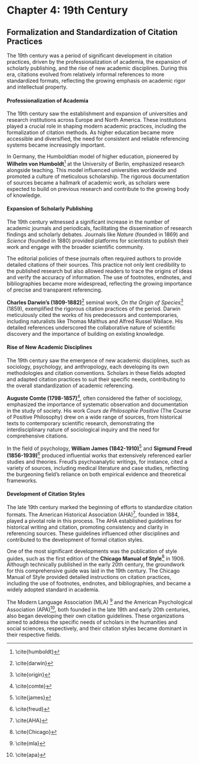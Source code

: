 # Chapter 4: 19th Century
## Formalization and Standardization of Citation Practices

The 19th century was a period of significant development in citation practices, driven by the professionalization of academia, the expansion of scholarly publishing, and the rise of new academic disciplines. During this era, citations evolved from relatively informal references to more standardized formats, reflecting the growing emphasis on academic rigor and intellectual property.

#### Professionalization of Academia

The 19th century saw the establishment and expansion of universities and research institutions across Europe and North America. These institutions played a crucial role in shaping modern academic practices, including the formalization of citation methods. As higher education became more accessible and diversified, the need for consistent and reliable referencing systems became increasingly important.

In Germany, the Humboldtian model of higher education, pioneered by **Wilhelm von Humboldt**[^humboldt] at the University of Berlin, emphasized research alongside teaching. This model influenced universities worldwide and promoted a culture of meticulous scholarship. The rigorous documentation of sources became a hallmark of academic work, as scholars were expected to build on previous research and contribute to the growing body of knowledge.

#### Expansion of Scholarly Publishing

The 19th century witnessed a significant increase in the number of academic journals and periodicals, facilitating the dissemination of research findings and scholarly debates. Journals like *Nature* (founded in 1869) and *Science* (founded in 1880) provided platforms for scientists to publish their work and engage with the broader scientific community.

The editorial policies of these journals often required authors to provide detailed citations of their sources. This practice not only lent credibility to the published research but also allowed readers to trace the origins of ideas and verify the accuracy of information. The use of footnotes, endnotes, and bibliographies became more widespread, reflecting the growing importance of precise and transparent referencing.

**Charles Darwin’s (1809-1882)**[^darwin] seminal work, *On the Origin of Species*[^origin] (1859), exemplified the rigorous citation practices of the period. Darwin meticulously cited the works of his predecessors and contemporaries, including naturalists like Thomas Malthus and Alfred Russel Wallace. His detailed references underscored the collaborative nature of scientific discovery and the importance of building on existing knowledge.

#### Rise of New Academic Disciplines

The 19th century saw the emergence of new academic disciplines, such as sociology, psychology, and anthropology, each developing its own methodologies and citation conventions. Scholars in these fields adopted and adapted citation practices to suit their specific needs, contributing to the overall standardization of academic referencing.

**Auguste Comte (1798-1857)**[^comte], often considered the father of sociology, emphasized the importance of systematic observation and documentation in the study of society. His work *Cours de Philosophie Positive* (The Course of Positive Philosophy) drew on a wide range of sources, from historical texts to contemporary scientific research, demonstrating the interdisciplinary nature of sociological inquiry and the need for comprehensive citations.

In the field of psychology, **William James (1842-1910)**[^james] and **Sigmund Freud (1856-1939)**[^freud] produced influential works that extensively referenced earlier studies and theories. Freud’s psychoanalytic writings, for instance, cited a variety of sources, including medical literature and case studies, reflecting the burgeoning field’s reliance on both empirical evidence and theoretical frameworks.

#### Development of Citation Styles

The late 19th century marked the beginning of efforts to standardize citation formats. The American Historical Association (AHA)[^AHA], founded in 1884, played a pivotal role in this process. The AHA established guidelines for historical writing and citation, promoting consistency and clarity in referencing sources. These guidelines influenced other disciplines and contributed to the development of formal citation styles.

One of the most significant developments was the publication of style guides, such as the first edition of the **Chicago Manual of Style**[^Chicago] in 1906. Although technically published in the early 20th century, the groundwork for this comprehensive guide was laid in the 19th century. The Chicago Manual of Style provided detailed instructions on citation practices, including the use of footnotes, endnotes, and bibliographies, and became a widely adopted standard in academia.

The Modern Language Association (MLA) [^mla] and the American Psychological Association (APA)[^apa], both founded in the late 19th and early 20th centuries, also began developing their own citation guidelines. These organizations aimed to address the specific needs of scholars in the humanities and social sciences, respectively, and their citation styles became dominant in their respective fields.

[^humboldt]: \cite{humboldt}
[^darwin]: \cite{darwin}
[^origin]: \cite{origin}
[^comte]: \cite{comte}
[^james]: \cite{james}
[^freud]: \cite{freud}
[^AHA]: \cite{AHA}
[^Chicago]: \cite{Chicago}
[^mla]: \cite{mla}
[^apa]: \cite{apa}

